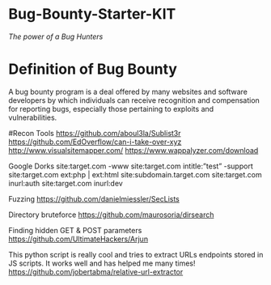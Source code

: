 # Bug-Bounty-Starter-KIT
*The power of a Bug Hunters*

# Definition of Bug Bounty 
A bug bounty program is a deal offered by many websites and software developers by which individuals can receive recognition and compensation for reporting bugs, especially those pertaining to exploits and vulnerabilities.

#Recon Tools
https://github.com/aboul3la/Sublist3r
https://github.com/EdOverflow/can-i-take-over-xyz
http://www.visualsitemapper.com/
https://www.wappalyzer.com/download

Google Dorks
site:target.com -www
site:target.com intitle:”test” -support
site:target.com ext:php | ext:html
site:subdomain.target.com
site:target.com inurl:auth
site:target.com inurl:dev

Fuzzing 
https://github.com/danielmiessler/SecLists

Directory bruteforce
https://github.com/maurosoria/dirsearch

Finding hidden GET & POST parameters
https://github.com/UltimateHackers/Arjun

This python script is really cool and tries to extract URLs endpoints stored in JS scripts. It works well and has helped me many times!
https://github.com/jobertabma/relative-url-extractor
